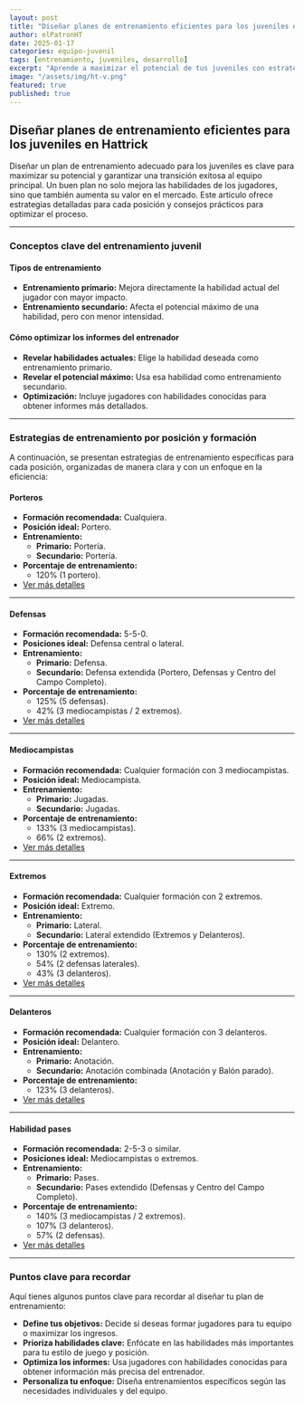 ```yaml
---
layout: post
title: "Diseñar planes de entrenamiento eficientes para los juveniles en Hattrick"
author: elPatronHT
date: 2025-01-17
categories: equipo-juvenil
tags: [entrenamiento, juveniles, desarrollo]
excerpt: "Aprende a maximizar el potencial de tus juveniles con estrategias de entrenamiento bien estructuradas."
image: "/assets/img/ht-v.png"
featured: true
published: true
---
```


## Diseñar planes de entrenamiento eficientes para los juveniles en Hattrick

Diseñar un plan de entrenamiento adecuado para los juveniles es clave para maximizar su potencial y garantizar una transición exitosa al equipo principal. Un buen plan no solo mejora las habilidades de los jugadores, sino que también aumenta su valor en el mercado. Este artículo ofrece estrategias detalladas para cada posición y consejos prácticos para optimizar el proceso.

---

### Conceptos clave del entrenamiento juvenil

#### Tipos de entrenamiento

- **Entrenamiento primario:** Mejora directamente la habilidad actual del jugador con mayor impacto.
- **Entrenamiento secundario:** Afecta el potencial máximo de una habilidad, pero con menor intensidad.

#### Cómo optimizar los informes del entrenador

- **Revelar habilidades actuales:** Elige la habilidad deseada como entrenamiento primario.
- **Revelar el potencial máximo:** Usa esa habilidad como entrenamiento secundario.
- **Optimización:** Incluye jugadores con habilidades conocidas para obtener informes más detallados.

---

### Estrategias de entrenamiento por posición y formación

A continuación, se presentan estrategias de entrenamiento específicas para cada posición, organizadas de manera clara y con un enfoque en la eficiencia:

#### Porteros

- **Formación recomendada:** Cualquiera.
- **Posición ideal:** Portero.
- **Entrenamiento:**
  - **Primario:** Portería.
  - **Secundario:** Portería.
- **Porcentaje de entrenamiento:**
  - 120% (1 portero).
- <a href="https://bit.ly/41Zc2wG" target="_blank" rel="noopener noreferrer">
    Ver más detalles
  </a>

---

#### Defensas

- **Formación recomendada:** 5-5-0.
- **Posiciones ideal:** Defensa central o lateral.
- **Entrenamiento:**
  - **Primario:** Defensa.
  - **Secundario:** Defensa extendida (Portero, Defensas y Centro del Campo Completo).
- **Porcentaje de entrenamiento:**
  - 125% (5 defensas).
  - 42% (3 mediocampistas / 2 extremos).
- <a href="https://bit.ly/425O4ju" target="_blank" rel="noopener noreferrer">
    Ver más detalles
  </a>

---

#### Mediocampistas

- **Formación recomendada:** Cualquier formación con 3 mediocampistas.
- **Posición ideal:** Mediocampista.
- **Entrenamiento:**
  - **Primario:** Jugadas.
  - **Secundario:** Jugadas.
- **Porcentaje de entrenamiento:**
  - 133% (3 mediocampistas).
  - 66% (2 extremos).
- <a href="https://bit.ly/3MqfgUf" target="_blank" rel="noopener noreferrer">
    Ver más detalles
  </a>

---

#### Extremos

- **Formación recomendada:** Cualquier formación con 2 extremos.
- **Posición ideal:** Extremo.
- **Entrenamiento:**
  - **Primario:** Lateral.
  - **Secundario:** Lateral extendido (Extremos y Delanteros).
- **Porcentaje de entrenamiento:**
  - 130% (2 extremos).
  - 54% (2 defensas laterales).
  - 43% (3 delanteros).
- <a href="https://bit.ly/42SaJki" target="_blank" rel="noopener noreferrer">
    Ver más detalles
  </a>

---

#### Delanteros

- **Formación recomendada:** Cualquier formación con 3 delanteros.
- **Posición ideal:** Delantero.
- **Entrenamiento:**
  - **Primario:** Anotación.
  - **Secundario:** Anotación combinada (Anotación y Balón parado).
- **Porcentaje de entrenamiento:**
  - 123% (3 delanteros).
- <a href="https://bit.ly/425O4ju" target="_blank" rel="noopener noreferrer">
    Ver más detalles
  </a>

---

#### Habilidad pases

- **Formación recomendada:** 2-5-3 o similar.
- **Posiciones ideal:** Mediocampistas o extremos.
- **Entrenamiento:**
  - **Primario:** Pases.
  - **Secundario:** Pases extendido (Defensas y Centro del Campo Completo).
- **Porcentaje de entrenamiento:**
  - 140% (3 mediocampistas / 2 extremos).
  - 107% (3 delanteros).
  - 57% (2 defensas).
- <a href="https://bit.ly/3Ow0zlg" target="_blank" rel="noopener noreferrer">
    Ver más detalles
  </a>

---

### Puntos clave para recordar

Aquí tienes algunos puntos clave para recordar al diseñar tu plan de entrenamiento:

- **Define tus objetivos:** Decide si deseas formar jugadores para tu equipo o maximizar los ingresos.
- **Prioriza habilidades clave:** Enfócate en las habilidades más importantes para tu estilo de juego y posición.
- **Optimiza los informes:** Usa jugadores con habilidades conocidas para obtener información más precisa del entrenador.
- **Personaliza tu enfoque:** Diseña entrenamientos específicos según las necesidades individuales y del equipo.
